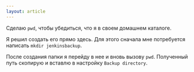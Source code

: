 ```yaml
---
layout: article
---
```

Сделаю `pwd`, чтобы убедиться, что я в своем домашнем каталоге.

Я решил создать его прямо здесь. Для этого сначала мне потребуется написать `mkdir jenkinsbackup`. 

После создания папки я перейду в нее и вновь вызову `pwd`. Полученный путь скопирую и вставлю в настройку `Backup directory`.
